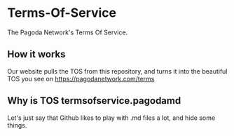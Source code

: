 # Terms-Of-Service
The Pagoda Network's Terms Of Service.


## How it works
Our website pulls the TOS from this repository, and turns it into the beautiful TOS you see on https://pagodanetwork.com/terms

## Why is TOS termsofservice.pagodamd
Let's just say that Github likes to play with .md files a lot, and hide some things.